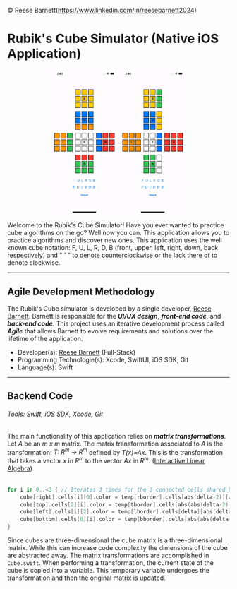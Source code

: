 &copy; Reese Barnett(https://www.linkedin.com/in/reesebarnett2024)

# Rubik's Cube Simulator (Native iOS Application)

<p align ="center">
<img src="Assets/Demo.gif" width ="30%"> <img src="Assets/Mix.gif" width ="30%">
</p>

Welcome to the Rubik's Cube Simulator! Have you ever wanted to practice cube algorithms on the go? Well now you can. This application allows you to practice algorithms and discover new ones. This application uses the well known cube notation: F, U, L, R, D, B (front, upper, left, right, down, back respectively) and " ' " to denote counterclockwise or the lack there of to denote clockwise.

---

## Agile Development Methodology

The Rubik's Cube simulator is developed by a single developer, [Reese Barnett](https://www.linkedin.com/in/reesebarnett2024). Barnett is responsible for the _**UI/UX design**_, _**front-end code**_, and _**back-end code**_. This project uses an iterative development process called _**Agile**_ that allows Barnett to evolve requirements and solutions over the lifetime of the application.

- Developer(s): [Reese Barnett](https://www.linkedin.com/in/reesebarnett2024) (Full-Stack)
- Programming Technologie(s): Xcode, SwiftUI, iOS SDK, Git
- Language(s): Swift

---

## Backend Code

###### Tools: Swift, iOS SDK, Xcode, Git

The main functionality of this application relies on _**matrix transformations**_. Let _A_ be an _m x m_ matrix. The matrix transformation associated to _A_ is the transformation:
_T: R<sup>m</sup> &rarr; R<sup>m</sup>_ defined by _T(x)=Ax_.
This is the transformation that takes a vector _x_ in _R<sup>m</sup>_ to the vector _Ax_ in _R<sup>m</sup>_. ([Interactive Linear Algebra](https://textbooks.math.gatech.edu/ila/matrix-transformations.html))

```swift

for i in 0..<3 { // Iterates 3 times for the 3 connected cells shared by any two faces
    cube[right].cells[i][0].color = temp[rborder].cells[abs(delta-2)][abs(delta-i)].color
    cube[top].cells[2][i].color = temp[tborder].cells[abs(abs(delta-2)-i)][abs(delta-2)].color
    cube[left].cells[i][2].color = temp[lborder].cells[delta][abs(delta-i)].color
    cube[bottom].cells[0][i].color = temp[bborder].cells[abs(abs(delta-2)-i)][delta].color
}
```

Since cubes are three-dimensional the cube matrix is a three-dimensional matrix. While this can increase code complexity the dimensions of the cube are abstracted away. The matrix transformations are accomplished in `Cube.swift`. When performing a transformation, the current state of the cube is copied into a variable. This temporary variable undergoes the transformation and then the original matrix is updated.
